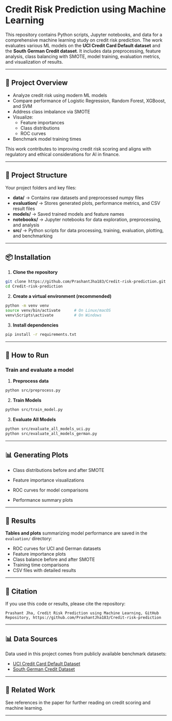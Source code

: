 # Credit Risk Prediction using Machine Learning

This repository contains Python scripts, Jupyter notebooks, and data for a comprehensive machine learning study on credit risk prediction. The work evaluates various ML models on the **UCI Credit Card Default dataset** and the **South German Credit dataset**. It includes data preprocessing, feature analysis, class balancing with SMOTE, model training, evaluation metrics, and visualization of results.

---

## 🔗 Project Overview

- Analyze credit risk using modern ML models
- Compare performance of Logistic Regression, Random Forest, XGBoost, and SVM
- Address class imbalance via SMOTE
- Visualize:
  - Feature importances
  - Class distributions
  - ROC curves
- Benchmark model training times

This work contributes to improving credit risk scoring and aligns with regulatory and ethical considerations for AI in finance.

---

## 📁 Project Structure

Your project folders and key files:


- **data/** → Contains raw datasets and preprocessed numpy files
- **evaluation/** → Stores generated plots, performance metrics, and CSV result files
- **models/** → Saved trained models and feature names
- **notebooks/** → Jupyter notebooks for data exploration, preprocessing, and analysis
- **src/** → Python scripts for data processing, training, evaluation, plotting, and benchmarking


---

## 📦 Installation

1. **Clone the repository**

```bash
git clone https://github.com/PrashantJha183/Credit-risk-prediction.git
cd Credit-risk-prediction
```

2. **Create a virtual environment (recommended)**

```bash
python -m venv venv
source venv/bin/activate      # On Linux/macOS
venv\Scripts\activate         # On Windows
```

3. **Install dependencies**

```bash
pip install -r requirements.txt
```

---

## 🚀 How to Run

### Train and evaluate a model

1. **Preprocess data**


```bash
python src/preprocess.py
```

2. **Train Models**


```bash
python src/train_model.py 
```

3. **Evaluate All Models**

```bash
python src/evaluate_all_models_uci.py
python src/evaluate_all_models_german.py
```


---

## 📊 Generating Plots

- Class distributions before and after SMOTE

- Feature importance visualizations

- ROC curves for model comparisons

- Performance summary plots
  

---

## 📄 Results

**Tables and plots** summarizing model performance are saved in the `evaluation/` directory:

- ROC curves for UCI and German datasets
- Feature importance plots
- Class balance before and after SMOTE
- Training time comparisons
- CSV files with detailed results

---

## 📝 Citation

If you use this code or results, please cite the repository:

```
Prashant Jha, Credit Risk Prediction using Machine Learning, GitHub Repository, https://github.com/PrashantJha183/Credit-risk-prediction
```

---

## 📊 Data Sources

Data used in this project comes from publicly available benchmark datasets:

- [UCI Credit Card Default Dataset](https://archive.ics.uci.edu/ml/datasets/default+of+credit+card+clients)
- [South German Credit Dataset](https://archive.ics.uci.edu/ml/datasets/statlog+german+credit+data)

---

## 🔗 Related Work

See references in the paper for further reading on credit scoring and machine learning.

---
